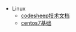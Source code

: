 - Linux
  - [codesheep技术文档](DevOps/Linux/codesheep技术文档/_sidebar.md)
  - [centos7基础](DevOps/Linux/centos7基础/_sidebar.md)


